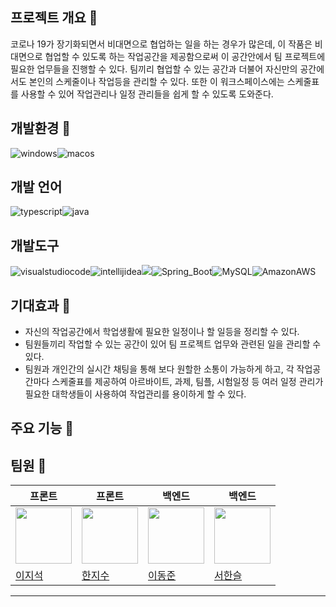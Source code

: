 ## 프로젝트 개요 👋
코로나 19가 장기화되면서 비대면으로 협업하는 일을 하는 경우가 많은데, 이 작품은 비대면으로 협업할 수 있도록 하는 작업공간을 제공함으로써 이 공간안에서 팀 프로젝트에 필요한 업무들을 진행할 수 있다. 
팀끼리 협업할 수 있는 공간과 더불어 자신만의 공간에서도 본인의 스케줄이나 작업등을 관리할 수 있다. 또한 이 워크스페이스에는 스케줄표를 사용할 수 있어 작업관리나 일정 관리들을 쉽게 할 수 있도록 
도와준다. 

## 개발환경 🌈
<img alt="windows" src ="https://img.shields.io/badge/windows-0078D6.svg?&style=for-the-badge&logo=windows&logoColor=white"/><img alt="macos" src ="https://img.shields.io/badge/macos-000000.svg?&style=for-the-badge&logo=macos&logoColor=blue"/>
## 개발 언어
<img alt="typescript" src ="https://img.shields.io/badge/typescript-33178C6.svg?&style=for-the-badge&logo=typescript&logoColor=white"/><img alt="java" src ="https://img.shields.io/badge/java-000000.svg?&style=for-the-badge&logo=java&logoColor=blue"/>
## 개발도구 
<img alt="visualstudiocode" src ="https://img.shields.io/badge/visualstudiocode-007ACC.svg?&style=for-the-badge&logo=visualstudiocode&logoColor=white"/><img alt="intellijidea" src ="https://img.shields.io/badge/intellijidea-000000.svg?&style=for-the-badge&logo=intellijidea&logoColor=white"/><img src="https://img.shields.io/badge/React-61DAFB?style=for-the-badge&logo=React&logoColor=black"><img alt="Spring_Boot" src ="https://img.shields.io/badge/Spring_Boot-6DB33F.svg?&style=for-the-badge&logo=Spring-Boot&logoColor=white"/><img alt="MySQL" src ="https://img.shields.io/badge/MySQL-4479A1.svg?&style=for-the-badge&logo=MySQL&logoColor=white"/><img alt="AmazonAWS" src ="https://img.shields.io/badge/AmazonAWS-232F3E.svg?&style=for-the-badge&logo=AmazonAWS&logoColor=white"/>
## 기대효과 🍿
* 자신의 작업공간에서 학업생활에 필요한 일정이나 할 일등을 정리할 수 있다. 
* 팀원들끼리 작업할 수 있는 공간이 있어 팀 프로젝트 업무와 관련된 일을 관리할 수 있다. 
* 팀원과 개인간의 실시간 채팅을 통해 보다 원할한 소통이 가능하게 하고, 각 작업공간마다 스케줄표를 제공하여 아르바이트, 과제, 팀플, 시험일정 등 여러 일정 관리가 필요한 대학생들이 사용하여 작업관리를 용이하게 할 수 있다.

## 주요 기능 🧙


## 팀원 👩‍
| 프론트 | 프론트 | 백엔드 | 백엔드 |
| ----- | ----- | ----- | ----- |
| <a href="https://github.com/JiseokLee"><img src="https://avatars.githubusercontent.com/u/38320277?v=4" width="90" height="90"></a> | <a href="https://github.com/hanjisu1501"><img src="https://avatars.githubusercontent.com/u/75174157?v=4" width="90" height="90"></a> | <a href="https://github.com/dongjun-Yi"><img src="https://avatars.githubusercontent.com/u/90665186?v=4" width="90" height="90"></a> | <a href="https://github.com/hanseul9"><img src="https://avatars.githubusercontent.com/u/102939057?v=4" width="90" height="90"></a> 
| [이지석](https://github.com/JiseokLee) | [한지수](https://github.com/hanjisu1501) | [이동준](https://github.com/dongjun-Yi) | [서한슬](https://github.com/hanseul9) |
---
<!--

**Here are some ideas to get you started:**

🙋‍♀️ A short introduction - what is your organization all about?
🌈 Contribution guidelines - how can the community get involved?
👩‍💻 Useful resources - where can the community find your docs? Is there anything else the community should know?
🍿 Fun facts - what does your team eat for breakfast?
🧙 Remember, you can do mighty things with the power of [Markdown](https://docs.github.com/github/writing-on-github/getting-started-with-writing-and-formatting-on-github/basic-writing-and-formatting-syntax)
-->
